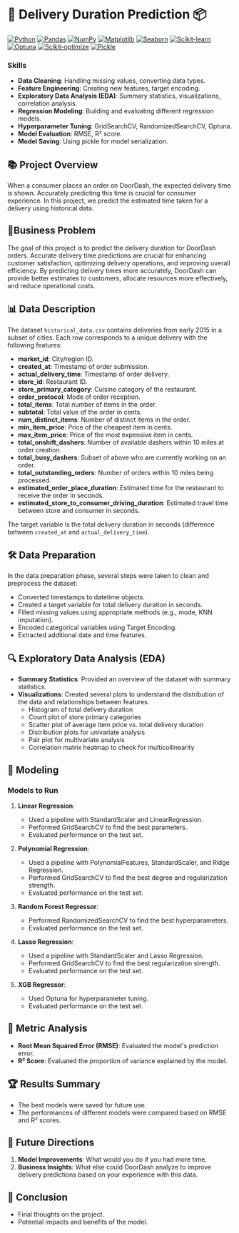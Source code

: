
# 🚀 Delivery Duration Prediction 📦

[![Python](https://img.shields.io/badge/Python-3.8%2B-blue)](https://www.python.org/)
[![Pandas](https://img.shields.io/badge/Pandas-1.3.3%2B-green)](https://pandas.pydata.org/)
[![NumPy](https://img.shields.io/badge/NumPy-1.21.2%2B-orange)](https://numpy.org/)
[![Matplotlib](https://img.shields.io/badge/Matplotlib-3.4.3%2B-red)](https://matplotlib.org/)
[![Seaborn](https://img.shields.io/badge/Seaborn-0.11.2%2B-yellow)](https://seaborn.pydata.org/)
[![Scikit-learn](https://img.shields.io/badge/Scikit--learn-0.24.2%2B-lightgrey)](https://scikit-learn.org/)
[![Optuna](https://img.shields.io/badge/Optuna-2.10.0%2B-blue)](https://optuna.org/)
[![Scikit-optimize](https://img.shields.io/badge/Scikit--optimize-0.8.1%2B-purple)](https://scikit-optimize.github.io/)
[![Pickle](https://img.shields.io/badge/Pickle-Standard%20Library-brightgreen)](https://docs.python.org/3/library/pickle.html)

### Skills
- **Data Cleaning**: Handling missing values, converting data types.
- **Feature Engineering**: Creating new features, target encoding.
- **Exploratory Data Analysis (EDA)**: Summary statistics, visualizations, correlation analysis.
- **Regression Modeling**: Building and evaluating different regression models.
- **Hyperparameter Tuning**: GridSearchCV, RandomizedSearchCV, Optuna.
- **Model Evaluation**: RMSE, R² score.
- **Model Saving**: Using pickle for model serialization.

## 📚 Project Overview
When a consumer places an order on DoorDash, the expected delivery time is shown. Accurately predicting this time is crucial for consumer experience. In this project, we predict the estimated time taken for a delivery using historical data.

## 📄Business Problem

The goal of this project is to predict the delivery duration for DoorDash orders. Accurate delivery time predictions are crucial for enhancing customer satisfaction, optimizing delivery operations, and improving overall efficiency. By predicting delivery times more accurately, DoorDash can provide better estimates to customers, allocate resources more effectively, and reduce operational costs.

## 📊 Data Description
The dataset `historical_data.csv` contains deliveries from early 2015 in a subset of cities. Each row corresponds to a unique delivery with the following features:

- **market_id**: City/region ID.
- **created_at**: Timestamp of order submission.
- **actual_delivery_time**: Timestamp of order delivery.
- **store_id**: Restaurant ID.
- **store_primary_category**: Cuisine category of the restaurant.
- **order_protocol**: Mode of order reception.
- **total_items**: Total number of items in the order.
- **subtotal**: Total value of the order in cents.
- **num_distinct_items**: Number of distinct items in the order.
- **min_item_price**: Price of the cheapest item in cents.
- **max_item_price**: Price of the most expensive item in cents.
- **total_onshift_dashers**: Number of available dashers within 10 miles at order creation.
- **total_busy_dashers**: Subset of above who are currently working on an order.
- **total_outstanding_orders**: Number of orders within 10 miles being processed.
- **estimated_order_place_duration**: Estimated time for the restaurant to receive the order in seconds.
- **estimated_store_to_consumer_driving_duration**: Estimated travel time between store and consumer in seconds.

The target variable is the total delivery duration in seconds (difference between `created_at` and `actual_delivery_time`).

## 🛠️ Data Preparation
In the data preparation phase, several steps were taken to clean and preprocess the dataset:
- Converted timestamps to datetime objects.
- Created a target variable for total delivery duration in seconds.
- Filled missing values using appropriate methods (e.g., mode, KNN imputation).
- Encoded categorical variables using Target Encoding.
- Extracted additional date and time features.

## 🔍 Exploratory Data Analysis (EDA)
- **Summary Statistics**: Provided an overview of the dataset with summary statistics.
- **Visualizations**: Created several plots to understand the distribution of the data and relationships between features.
  - Histogram of total delivery duration
  - Count plot of store primary categories
  - Scatter plot of average item price vs. total delivery duration
  - Distribution plots for univariate analysis
  - Pair plot for multivariate analysis
  - Correlation matrix heatmap to check for multicollinearity

## 🤖 Modeling
### Models to Run
1. **Linear Regression**:
   - Used a pipeline with StandardScaler and LinearRegression.
   - Performed GridSearchCV to find the best parameters.
   - Evaluated performance on the test set.

2. **Polynomial Regression**:
   - Used a pipeline with PolynomialFeatures, StandardScaler, and Ridge Regression.
   - Performed GridSearchCV to find the best degree and regularization strength.
   - Evaluated performance on the test set.

3. **Random Forest Regressor**:
   - Performed RandomizedSearchCV to find the best hyperparameters.
   - Evaluated performance on the test set.

4. **Lasso Regression**:
   - Used a pipeline with StandardScaler and Lasso Regression.
   - Performed GridSearchCV to find the best regularization strength.
   - Evaluated performance on the test set.

5. **XGB Regressor**:
   - Used Optuna for hyperparameter tuning.
   - Evaluated performance on the test set.

## 📏 Metric Analysis
- **Root Mean Squared Error (RMSE)**: Evaluated the model's prediction error.
- **R² Score**: Evaluated the proportion of variance explained by the model.

## 🏆 Results Summary
- The best models were saved for future use.
- The performances of different models were compared based on RMSE and R² scores.

## 🔮 Future Directions
1. **Model Improvements**: What would you do if you had more time.
2. **Business Insights**: What else could DoorDash analyze to improve delivery predictions based on your experience with this data.

## 📝 Conclusion
- Final thoughts on the project.
- Potential impacts and benefits of the model.
